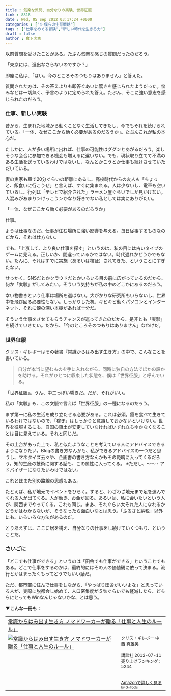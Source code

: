 ```yaml
---
title : 気楽な質問、自分なりの実験、世界征服
link : 8818
date : Wed, 05 Sep 2012 03:17:24 +0000
categories : ["4-僕らの生存戦略"]
tags : ["仕事をめぐる冒険","新しい時代を生きる力"]
draft : false
author : 倉下忠憲
---
```


以前質問を受けたことがある。たぶん気楽な感じの質問だったのだろう。

「東京には、進出なさらないのですか？」

即座に私は、「はい。今のところそのつもりはありません」と答えた。

質問された方は、その答えよりも即答ぐあいに驚きを感じられたようだった。悩みなどは一切無く、予言のように定められた答え。たぶん、そこに強い意志を感じられたのだろう。

<h3>仕事、新しい実験</h3>
昔から、生まれた地域から動くことなく生活してきたし、今でもそれを続けられている。「一体、なぜここから動く必要があるのだろうか」。たぶんこれが私の本心だ。

たしかに、人が多い場所に出れば、仕事の可能性はググンとあがるだろう。楽しそうな会合に参加できる機会も増えるに違いない。でも、現状取り立てて不満のある生活を送っているわけではないし、なんとかこうとか仕事も続けさせていただいている。

妻の実家も車で20分ぐらいの距離にあるし、高校時代からの友人も「ちょっと、飯食いに行こうぜ」と言えば、すぐに集まれる。人は少ないし、電車も空いているし、行列は「テレビで紹介された」ラーメン屋ぐらいでしか見かけない。人混みがあまり＞けっこう＞かなり好きでない私としては実にありがたい。

「一体、なぜここから動く必要があるのだろうか」

仕事。

ようは仕事なのだ。仕事が住む場所に強い影響を与える。毎日従事するものなのだから、それは仕方ない。

でも、「上京して、より良い仕事を探す」というのは、私の目には古いタイプのゲームに見える。正しいか、間違っているかではない。時代遅れかどうかでもない。たんに、それはすでに実施（あるいは検証）されてきた、ということにすぎたない。

せっかく、SNSだとかクラウドだとかいろいろ目の前に広がっているのだから、何か「実験」がしてみたい。そういう気持ちが私の中のどこかにあるのだろう。

幸い物書きという仕事は場所を選ばない。大がかりな研究所もいらないし、世界中を飛び回る必要性もない。しっかりした机、キビキビ動くパソコンとインターネット、それに懐の深い本棚があれば十分だ。

そういう仕事をさせてもらうチャンスが巡ってきたのだから、是非とも「実験」を続けていきたい。だから、「今のところそのつもりはありません」なわけだ。

<h3>世界征服</h3>
クリス・ギレボーはその著書『常識からはみ出す生き方』の中で、こんなことを書いている。

<blockquote>
自分が本当に望むものを手に入れながら、同時に独自の方法でほかの誰かを助ける。それがひとつに収束した状態を、僕は「世界征服」と呼んでいる。
</blockquote>

「世界征服」。うん、中二っぽい響きだ。だが、それがいい。

私の「実験」も、この文脈で言えば「世界征服」の一種になるのだろう。

まず第一に私の生活を成り立たせる必要がある。これは必須。霞を食べて生きているわけではないので、「稼ぎ」はしっかりと意識しておかないといけない。世界を征服するにも、自国の領土が安定していなければいずれ立ちゆかなくなることは目に見えている。それと同じだ。

その土台があった上で、私と似たようなことを考えている人にアドバイスできるようになりたい。Blogの書き方なんかも、私ができるアドバイスの一つだと思うし、マネタイズ云々や、企画書の書き方なんかもその範疇に入ってくるだろう。知的生産の技術に関する話も、この属性に入ってくる。
※ただし、〜〜・アドバイザーになりたいわけではない。

これとはまた別の路線の思惑もある。

たとえば、私が地元でイベントをひらく。すると、わざわざ地元まで足を運んでくれる人が出てくる。人が動き、お金が回る。あるいは、私に会いたいという人が、関西までやってくる。これも同じ。まあ、それぐらい大それた人になれるかどうかはわからないが、そうなったら面白いなとは思う。「ふるさと納税」以外にも、いろいろな方法があるのだ。

とりあえずは、ここに居を構え、自分なりの仕事をし続けていくつもり、ということだ。
<h3>さいごに</h3>
「どこでも仕事ができる」というのは「田舎でも仕事ができる」ということでもある。どこで仕事をするのかは、最終的にはその人の価値観に依って決まる。流行とかはまったくもってどうでもいい話だ。

ただ、都市部に住んで仕事をしながら、「やっぱり田舎がいいよな」と思っている人が、実際に脱都会し始めて、人口密集度が５％ぐらいでも軽減したら、どちらにとってもWinなんじゃないかな、とは思う。

<strong>▼こんな一冊も：</strong>
<table  border="0" cellpadding="5"><tr><td colspan="2"><a href="http://www.amazon.co.jp/%E5%B8%B8%E8%AD%98%E3%81%8B%E3%82%89%E3%81%AF%E3%81%BF%E5%87%BA%E3%81%99%E7%94%9F%E3%81%8D%E6%96%B9-%E3%83%8E%E3%83%9E%E3%83%89%E3%83%AF%E3%83%BC%E3%82%AB%E3%83%BC%E3%81%8C%E8%B4%88%E3%82%8B%E3%80%8C%E4%BB%95%E4%BA%8B%E3%81%A8%E4%BA%BA%E7%94%9F%E3%81%AE%E3%83%AB%E3%83%BC%E3%83%AB%E3%80%8D-%E3%82%AF%E3%83%AA%E3%82%B9%E3%83%BB%E3%82%AE%E3%83%AC%E3%83%9C%E3%83%BC/dp/4062172267%3FSubscriptionId%3D15SMZCTB9V8NGR2TW082%26tag%3Drashita1000-22%26linkCode%3Dxm2%26camp%3D2025%26creative%3D165953%26creativeASIN%3D4062172267" target="_blank">常識からはみ出す生き方 ノマドワーカーが贈る「仕事と人生のルール」</a><img src="http://www.assoc-amazon.jp/e/ir?t=rashita1000-22&l=ur2&o=9" width="1" height="1" style="border: none;" alt="" /></td></tr><tr><td valign="top"><a href="http://www.amazon.co.jp/%E5%B8%B8%E8%AD%98%E3%81%8B%E3%82%89%E3%81%AF%E3%81%BF%E5%87%BA%E3%81%99%E7%94%9F%E3%81%8D%E6%96%B9-%E3%83%8E%E3%83%9E%E3%83%89%E3%83%AF%E3%83%BC%E3%82%AB%E3%83%BC%E3%81%8C%E8%B4%88%E3%82%8B%E3%80%8C%E4%BB%95%E4%BA%8B%E3%81%A8%E4%BA%BA%E7%94%9F%E3%81%AE%E3%83%AB%E3%83%BC%E3%83%AB%E3%80%8D-%E3%82%AF%E3%83%AA%E3%82%B9%E3%83%BB%E3%82%AE%E3%83%AC%E3%83%9C%E3%83%BC/dp/4062172267%3FSubscriptionId%3D15SMZCTB9V8NGR2TW082%26tag%3Drashita1000-22%26linkCode%3Dxm2%26camp%3D2025%26creative%3D165953%26creativeASIN%3D4062172267" target="_blank"><img src="http://ecx.images-amazon.com/images/I/51AkO1-AEWL._SL160_.jpg" border="0" alt="常識からはみ出す生き方 ノマドワーカーが贈る「仕事と人生のルール」" /></a></td><td valign="top"><font size="-1">クリス・ギレボー 中西 真雄美 <br /><br />講談社  2012-07-11<br />売り上げランキング : 5244<br /><br /><br /><a href="http://www.amazon.co.jp/%E5%B8%B8%E8%AD%98%E3%81%8B%E3%82%89%E3%81%AF%E3%81%BF%E5%87%BA%E3%81%99%E7%94%9F%E3%81%8D%E6%96%B9-%E3%83%8E%E3%83%9E%E3%83%89%E3%83%AF%E3%83%BC%E3%82%AB%E3%83%BC%E3%81%8C%E8%B4%88%E3%82%8B%E3%80%8C%E4%BB%95%E4%BA%8B%E3%81%A8%E4%BA%BA%E7%94%9F%E3%81%AE%E3%83%AB%E3%83%BC%E3%83%AB%E3%80%8D-%E3%82%AF%E3%83%AA%E3%82%B9%E3%83%BB%E3%82%AE%E3%83%AC%E3%83%9C%E3%83%BC/dp/4062172267%3FSubscriptionId%3D15SMZCTB9V8NGR2TW082%26tag%3Drashita1000-22%26linkCode%3Dxm2%26camp%3D2025%26creative%3D165953%26creativeASIN%3D4062172267" target="_blank">Amazonで詳しく見る</a></font><font size="-2"> by <a href="http://www.goodpic.com/mt/aws/index.html" >G-Tools</a></font></td></tr></table>




